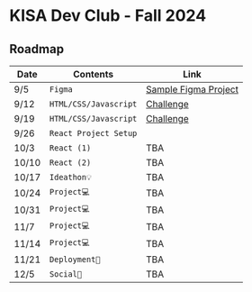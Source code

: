 # KISA Dev Club - Fall 2024

## Roadmap


|Date                |Contents                          |Link                         |
|----------------|-------------------------------|-----------------------------|
|9/5|`Figma`            |[Sample Figma Project](https://www.figma.com/design/6aABMULwr5P16tP1SRK5NO/Untitled?node-id=0-1&node-type=canvas)                       |
|9/12|`HTML/CSS/Javascript`            |[Challenge](https://github.com/KISA-DevClub/FA24/issues/1)|
|9/19|`HTML/CSS/Javascript`|[Challenge](https://github.com/KISA-DevClub/FA24/issues/2)|
|9/26|`React Project Setup`||
|10/3|`React (1)`|TBA|
|10/10|`React (2)`|TBA|
|10/17|`Ideathon💡`|TBA|
|10/24|`Project💻`|TBA|
|10/31|`Project💻`|TBA|
|11/7|`Project💻`|TBA|
|11/14|`Project💻`|TBA
|11/21|`Deployment🚀`|TBA|
|12/5|`Social🥳`|TBA|

